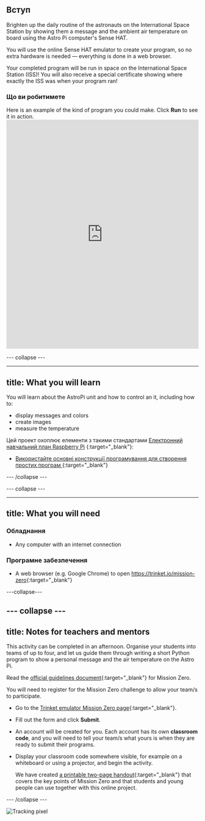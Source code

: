 ## Вступ

Brighten up the daily routine of the astronauts on the International Space Station by showing them a message and the ambient air temperature on board using the Astro Pi computer's Sense HAT.

You will use the online Sense HAT emulator to create your program, so no extra hardware is needed — everything is done in a web browser.

Your completed program will be run in space on the International Space Station (ISS)! You will also receive a special certificate showing where exactly the ISS was when your program ran!

### Що ви робитимете

Here is an example of the kind of program you could make. Click **Run** to see it in action. <iframe src="https://trinket.io/embed/python/069f6138f7?outputOnly=true&start=result" width="100%" height="600" frameborder="0" marginwidth="0" marginheight="0" allowfullscreen mark="crwd-mark"></iframe> 

\--- collapse \---

* * *

## title: What you will learn

You will learn about the AstroPi unit and how to control an it, including how to:

+ display messages and colors
+ create images
+ measure the temperature

Цей проект охоплює елементи з такими стандартами [Електронний навчальний план Raspberry Pi](http://rpf.io/curriculum) {:target="_blank"}:

+ [ Використайте основні конструкції програмування для створення простих програм ](https://curriculum.raspberrypi.org/programming/creator/){:target="_blank"}

\--- /collapse \---

\--- collapse \---

* * *

## title: What you will need

### Обладнання

+ Any computer with an internet connection

### Програмне забезпечення

+ A web browser (e.g. Google Chrome) to open <https://trinket.io/mission-zero>{:target="_blank"}

\---collapse\---

## \--- collapse \---

## title: Notes for teachers and mentors

This activity can be completed in an afternoon. Organise your students into teams of up to four, and let us guide them through writing a short Python program to show a personal message and the air temperature on the Astro Pi.

Read the [official guidelines document](https://astro-pi.org/wp-content/uploads/2018/09/Astro_Pi_Mission_Zero_Guidelines_2018_19_V12_pages.pdf){:target="_blank"} for Mission Zero.

You will need to register for the Mission Zero challenge to allow your team/s to participate.

+ Go to the [Trinket emulator Mission Zero page](https://trinket.io/mission-zero/register){:target="_blank"}.

+ Fill out the form and click **Submit**.

+ An account will be created for you. Each account has its own **classroom code**, and you will need to tell your team/s what yours is when they are ready to submit their programs.

+ Display your classroom code somewhere visible, for example on a whiteboard or using a projector, and begin the activity.
    
    We have created [a printable two-page handout](https://astro-pi.org/astro_pi_mission_zero_project_print_out_v10_print/){:target="_blank"} that covers the key points of Mission Zero and that students and young people can use together with this online project.

\--- /collapse \---

![Tracking pixel](https://code.org/api/hour/begin_raspberrypi_astropi.png)